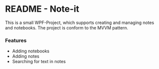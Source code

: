 # README - Note-it
This is a small WPF-Project, which supports creating and managing notes and notebooks. The project is conform to the MVVM pattern.

### Features
- Adding notebooks
- Adding notes
- Searching for text in notes